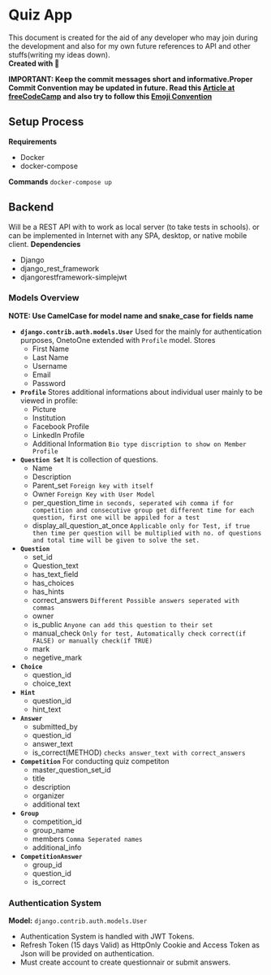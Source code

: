 # Quiz App 

This document is created for the aid of any developer who may join during the development and also for my own future references to API and other stuffs(writing my ideas down).
<br> **Created with :sparkling_heart:**

**IMPORTANT: Keep the commit messages short and informative.Proper Commit Convention may be updated in future. Read this [Article at freeCodeCamp](https://www.freecodecamp.org/news/writing-good-commit-messages-a-practical-guide/) and also try to follow this [Emoji Convention](https://gist.github.com/parmentf/035de27d6ed1dce0b36a)**

## Setup Process

**Requirements**
  - Docker
  - docker-compose
  
**Commands**
`docker-compose up`

## Backend
Will be a REST API with to work as local server (to take tests in schools). or can be implemented in Internet with any SPA, desktop, or native mobile client.
**Dependencies** 
  - Django
  - django_rest_framework
  - djangorestframework-simplejwt
  
 
### Models Overview
**NOTE: Use CamelCase for model name and snake_case for fields name**
  + **`django.contrib.auth.models.User`**
    Used for the mainly for authentication purposes, OnetoOne extended with `Profile` model. Stores 
    - First Name
    - Last Name
    - Username
    - Email
    - Password
  + **`Profile`**
    Stores additional informations about individual user mainly to be viewed in profile:
     - Picture
     - Institution
     - Facebook Profile
     - LinkedIn Profile
     - Additional Information `Bio type discription to show on Member Profile`
  + **`Question Set`**
    It is collection of questions.
      - Name
      - Description
      - Parent_set `Foreign key with itself`
      - Owner `Foreign Key with User Model`
      - per_question_time `in seconds, seperated wih comma if for competition and consecutive group get different time for each question, first one will be appiled for a test `
      - display_all_question_at_once `Applicable only for Test, if true then time per question will be multiplied with no. of questions and total time will be given to solve the set.`
  + **`Question`**
    - set_id
    - Question_text
    - has_text_field
    - has_choices
    - has_hints
    - correct_answers `Different Possible answers seperated with commas`
    - owner
    - is_public `Anyone can add this question to their set`
    - manual_check `Only for test, Automatically check correct(if FALSE) or manually check(if TRUE) `
    - mark
    - negetive_mark
  + **`Choice`**
    - question_id
    - choice_text
  + **`Hint`**
    - question_id
    - hint_text
  + **`Answer`**
    - submitted_by
    - question_id
    - answer_text
    - is_correct(METHOD) `checks answer_text with correct_answers`
  + **`Competition`**
    For conducting quiz competiton
    - master_question_set_id
    - title
    - description
    - organizer
    - additional text
  + **`Group`**
    - competition_id
    - group_name
    - members `Comma Seperated names`
    - additional_info
  + **`CompetitionAnswer`**
    - group_id
    - question_id
    - is_correct
    
    
    
### Authentication System
**Model:** `django.contrib.auth.models.User`
+ Authentication System is handled with JWT Tokens.  
+ Refresh Token (15 days Valid) as HttpOnly Cookie and Access Token as Json will be provided on authentication.  
+ Must create account to create questionnair or submit answers.
